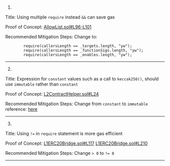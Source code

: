 1.
Title: Using multiple `require` instead `&&` can save gas

Proof of Concept:
[AllowList.sol#L96-L101](https://github.com/code-423n4/2022-10-zksync/blob/main/ethereum/contracts/common/AllowList.sol#L96-L101)

Recommended Mitigation Steps:
Change to:

```
        require(callersLength == _targets.length, "yw");
        require(callersLength == _functionSigs.length, "yw");
        require(callersLength == _enables.length, "yw");
```
________________________________________________________________________

2.
Title: Expression for `constant` values such as a call to `keccak256()`, should use `immutable` rather than `constant`

Proof of Concept:
[L2ContractHelper.sol#L24](https://github.com/code-423n4/2022-10-zksync/blob/main/zksync/contracts/L2ContractHelper.sol#L24)

Recommended Mitigation Steps:
Change from `constant` to `immutable`
reference: [here](https://github.com/ethereum/solidity/issues/9232)
________________________________________________________________________

3.
Title: Using `!=` in `require` statement is more gas efficient

Proof of Concept:
[L1ERC20Bridge.sol#L117](https://github.com/code-423n4/2022-10-zksync/blob/main/ethereum/contracts/bridge/L1ERC20Bridge.sol#L117)
[L1ERC20Bridge.sol#L210](https://github.com/code-423n4/2022-10-zksync/blob/main/ethereum/contracts/bridge/L1ERC20Bridge.sol#L210)

Recommended Mitigation Steps:
Change `> 0` to `!= 0`
________________________________________________________________________